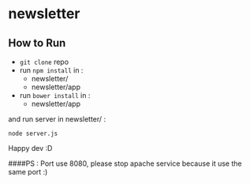 # newsletter

## How to Run

- `git clone` repo
- run `npm install` in : 
    - newsletter/
    - newsletter/app
- run `bower install` in : 
    - newsletter/app

and run server in newsletter/ : 

`node server.js`

Happy dev :D

####PS : Port use 8080, please stop apache service because it use the same port :)
